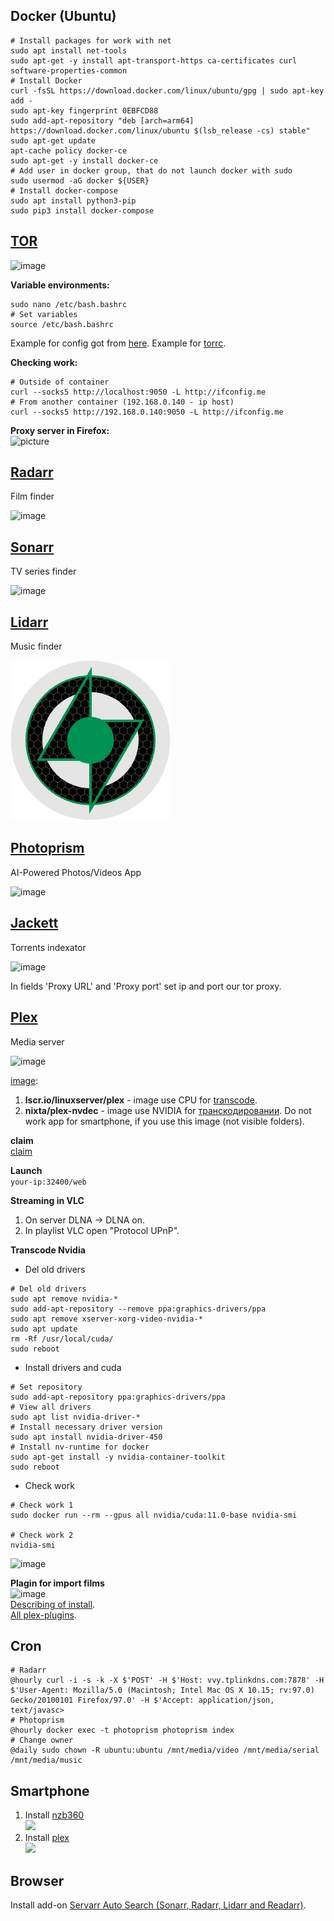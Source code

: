 ## Docker (Ubuntu)
```
# Install packages for work with net
sudo apt install net-tools
sudo apt-get -y install apt-transport-https ca-certificates curl software-properties-common
# Install Docker
curl -fsSL https://download.docker.com/linux/ubuntu/gpg | sudo apt-key add -
sudo apt-key fingerprint 0EBFCD88
sudo add-apt-repository "deb [arch=arm64] https://download.docker.com/linux/ubuntu $(lsb_release -cs) stable"
sudo apt-get update
apt-cache policy docker-ce
sudo apt-get -y install docker-ce
# Add user in docker group, that do not launch docker with sudo 
sudo usermod -aG docker ${USER}
# Install docker-compose
sudo apt install python3-pip
sudo pip3 install docker-compose
```

## [TOR](https://gitlab.com/skobkin/torproxy-obfs4)
![image](https://upload.wikimedia.org/wikipedia/commons/thumb/1/15/Tor-logo-2011-flat.svg/306px-Tor-logo-2011-flat.svg.png)

**Variable environments:**<br> 
```
sudo nano /etc/bash.bashrc 
# Set variables 
source /etc/bash.bashrc 
```
Example for config got from [here](https://gitlab.com/skobkin/docker-stacks/-/tree/master/tor-privoxy). Example for [torrc](https://gitlab.com/skobkin/docker-stacks/-/blob/master/tor-privoxy/config/torrc.dist).

**Checking work:**<br>  
```
# Outside of container
curl --socks5 http://localhost:9050 -L http://ifconfig.me
# From another container (192.168.0.140 - ip host)
curl --socks5 http://192.168.0.140:9050 -L http://ifconfig.me
```
**Proxy server in Firefox:**<br> 
![picture](https://lumpics.ru/wp-content/uploads/2016/08/Tor-dlya-Firefox-3.png)

## [Radarr](https://github.com/linuxserver/docker-radarr?ysclid=lanu31pwpf129931383)
Film finder

![image](https://raw.githubusercontent.com/linuxserver/docker-templates/master/linuxserver.io/img/radarr.png)

## [Sonarr](https://github.com/linuxserver/docker-sonarr)
TV series finder

![image](https://github.com/Sonarr/Sonarr/blob/develop/Logo/256.png)


## [Lidarr](https://github.com/linuxserver/docker-lidarr?ysclid=lanu5lhe2r188588298)
Music finder

![image](https://github.com/lidarr/Lidarr/raw/develop/Logo/256.png)

## [Photoprism](https://github.com/photoprism/photoprism?ysclid=lanua0fmt9285434596)
AI-Powered Photos/Videos App 

![image](https://dl.photoprism.app/img/logo/logo.svg)

## [Jackett](https://github.com/linuxserver/docker-jackett)
Torrents indexator

![image](https://raw.githubusercontent.com/linuxserver/docker-templates/master/linuxserver.io/img/jackett-banner.png)

In fields 'Proxy URL' and 'Proxy port' set ip and port our tor proxy.

## [Plex](https://github.com/linuxserver/docker-plex?ysclid=lanuewxt9n57033389) 
Media server

![image](https://lg-help.ru/img/868_1.gif)

[image](https://hub.docker.com/r/linuxserver/plex):
1. **lscr.io/linuxserver/plex** - image use CPU for [transcode](https://en.wikipedia.org/wiki/Transcoding). 
1. **nixta/plex-nvdec** - image use NVIDIA for [транскодировании](https://en.wikipedia.org/wiki/Transcoding). Do not work app for smartphone, if you use this image (not visible folders).

**claim**<br>
[claim](https://www.plex.tv/claim/)

**Launch**<br>
`your-ip:32400/web`

**Streaming in VLC** 
1. On server DLNA -> DLNA on.
1. In playlist VLC open "Protocol UPnP".

**Transcode Nvidia**
* Del old drivers
```
# Del old drivers
sudo apt remove nvidia-*
sudo add-apt-repository --remove ppa:graphics-drivers/ppa
sudo apt remove xserver-xorg-video-nvidia-*
sudo apt update
rm -Rf /usr/local/cuda/
sudo reboot
```
* Install drivers and cuda
```
# Set repository
sudo add-apt-repository ppa:graphics-drivers/ppa 
# View all drivers
sudo apt list nvidia-driver-* 
# Install necessary driver version
sudo apt install nvidia-driver-450 
# Install nv-runtime for docker
sudo apt-get install -y nvidia-container-toolkit 
sudo reboot
```
* Check work
```
# Check work 1 
sudo docker run --rm --gpus all nvidia/cuda:11.0-base nvidia-smi

# Check work 2
nvidia-smi
```
![image](https://user-images.githubusercontent.com/27136123/158003064-36a0e350-ce76-4f23-99f0-5c9f930171b2.png)

**Plagin for import films**<br>
![image](https://upload.wikimedia.org/wikipedia/commons/thumb/c/c1/Kinopoisk_colored_logo_%282021-present%29.svg/220px-Kinopoisk_colored_logo_%282021-present%29.svg.png)<br>
[Describing of install](https://github.com/Jenstel/Kinopoisk.bundle).<br>
[All plex-plugins](https://github.com/Plex-Plugins).

## Cron 
```
# Radarr
@hourly curl -i -s -k -X $'POST' -H $'Host: vvy.tplinkdns.com:7878' -H $'User-Agent: Mozilla/5.0 (Macintosh; Intel Mac OS X 10.15; rv:97.0) Gecko/20100101 Firefox/97.0' -H $'Accept: application/json, text/javasc>
# Photoprism
@hourly docker exec -t photoprism photoprism index
# Change owner 
@daily sudo chown -R ubuntu:ubuntu /mnt/media/video /mnt/media/serial /mnt/media/music
```
## Smartphone
1. Install [nzb360](https://play.google.com/store/apps/details?id=com.kevinforeman.nzb360)<br>
![](https://play-lh.googleusercontent.com/hjpWUw2sBsC0fpbPFUAChsjx-yC0-57zjZLdG8GQUw_FhVehK19pY0HIdDDysrdh7BM=s180)
1. Install [plex](https://play.google.com/store/apps/details/Plex_Stream_Free_Movies_Watch_Live_TV_Shows_Now?id=com.plexapp.android&hl=en_GB&gl=US)<br>
![](https://upload.wikimedia.org/wikipedia/commons/thumb/7/7b/Plex_logo_2022.svg/120px-Plex_logo_2022.svg.png)

## Browser 
Install add-on [Servarr Auto Search (Sonarr, Radarr, Lidarr and Readarr)](https://github.com/trossr32/sonarr-radarr-lidarr-autosearch-browser-extension).

